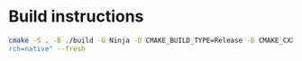 # Build instructions

```bash
cmake -S . -B ./build -G Ninja -D CMAKE_BUILD_TYPE=Release -D CMAKE_CXX_COMPILER=clang++ -D CMAKE_CXX_FLAGS="-ma
rch=native" --fresh
```
